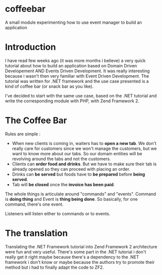 coffeebar
=========

A small module experimenting how to use event manager to build an application

Introduction
=======

I have read few weeks ago (it was more months i believe) a very quick tutorial about how to build an application based on Domain Driven Developement AND Events Driven Development. It was really interesting because i wasn't then very familiar with Event Driven Development. The tutorial was written for .NET framework and the use case presented is a kind of coffee bar (or snack bar as you like).

I've decided to start with the same use case, based on the .NET tutorial and write the corresponding module with PHP, with Zend Framework 2.

The Coffee Bar
=======

Rules are simple :
* When new clients is coming in, waiters has to __open a new tab__. We don't really care for customers since we won't manage the customers, but we want to know more about our tabs. So our domain entities will be revolving around the tabs and not the customers. 
* Clients can __order food and drinks__. But we have to make sure their tab is already opened so they can proceed with placing an order.
* Drinks can __be served__ but foods have to __be prepared__ before __being served__.
* Tab will __be closed__ once the __invoice has been paid__.

The whole things is articulate around "commands" and "events". Command is __doing thing__ and Event is __thing being done__. So basically, for one command, there's one event. 

Listeners will listen either to commands or to events. 

The translation
=======

Translating the .NET Framework tutorial into Zend Framework 2 architecture were fun and very useful. There's some part in the .NET tutorial i don't really get it right maybe because there's a dependency to the .NET framework i don't know or maybe because the authors try to promote their method but i had to finally adapt the code to ZF2. 

